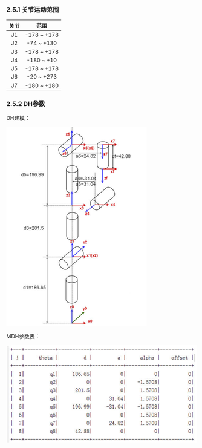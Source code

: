 ### 2.5.1 关节运动范围

| 关节       | 范围 |
| :--------: | :----------:|
| J1  | -178 ~ +178|
| J2  | -74  ~ +130|
| J3  | -178 ~ +178|
| J4  | -180 ~ +10 |
| J5  | -178 ~ +178|
| J6  | -20  ~ +273|
| J7  | -180 ~ +180|


### 2.5.2 DH参数
DH建模：

<img src="../resources/2-ProductFeature/MercuryDH.jpg" style="zoom:70%;" />

MDH参数表：

<img src="../resources/2-ProductFeature/DH参数.jpg" style="zoom:100%;" />

